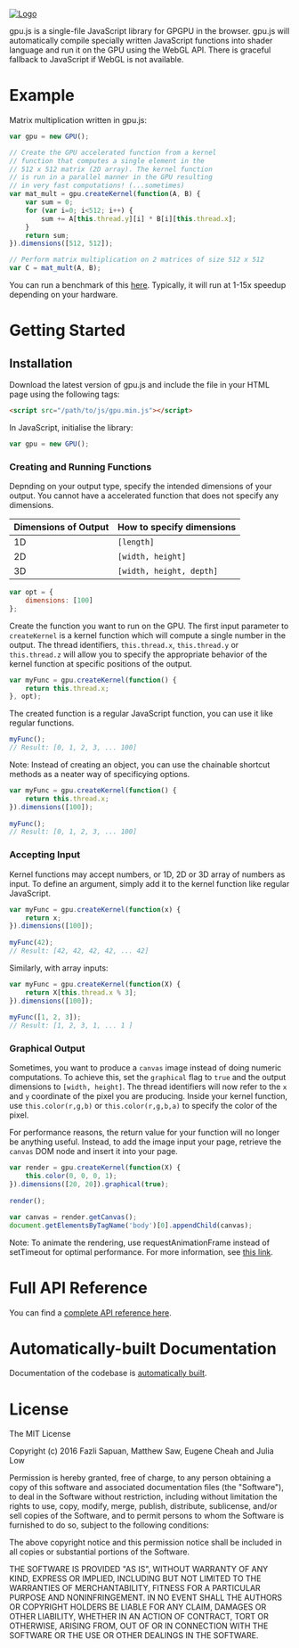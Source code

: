 [![Logo](http://gpu.rocks/img/ogimage.png)](http://gpu.rocks/)

gpu.js is a single-file JavaScript library for GPGPU in the browser. gpu.js will automatically compile specially written JavaScript functions into shader language and run it on the GPU using the WebGL API. There is graceful fallback to JavaScript if WebGL is not available.

# Example

Matrix multiplication written in gpu.js:

```js
var gpu = new GPU();

// Create the GPU accelerated function from a kernel
// function that computes a single element in the
// 512 x 512 matrix (2D array). The kernel function
// is run in a parallel manner in the GPU resulting
// in very fast computations! (...sometimes)
var mat_mult = gpu.createKernel(function(A, B) {
    var sum = 0;
    for (var i=0; i<512; i++) {
        sum += A[this.thread.y][i] * B[i][this.thread.x];
    }
    return sum;
}).dimensions([512, 512]);

// Perform matrix multiplication on 2 matrices of size 512 x 512
var C = mat_mult(A, B);
```

You can run a benchmark of this [here](http://gpu.rocks). Typically, it will run at 1-15x speedup depending on your hardware.

# Getting Started

## Installation
Download the latest version of gpu.js and include the file in your HTML page using the following tags:

```html
<script src="/path/to/js/gpu.min.js"></script>
```

In JavaScript, initialise the library:

```js
var gpu = new GPU();
```

### Creating and Running Functions
Depnding on your output type, specify the intended dimensions of your output. You cannot have a accelerated function that does not specify any dimensions.

Dimensions of Output	|	How to specify dimensions
----------------------- |-------------------------------
1D			            |	`[length]`
2D		            	|	`[width, height]`
3D		            	|	`[width, height, depth]`

```js
var opt = {
    dimensions: [100]
};
```

Create the function you want to run on the GPU. The first input parameter to `createKernel` is a kernel function which will compute a single number in the output. The thread identifiers, `this.thread.x`, `this.thread.y` or `this.thread.z` will allow you to specify the appropriate behavior of the kernel function at specific positions of the output.

```js
var myFunc = gpu.createKernel(function() {
    return this.thread.x;
}, opt);
```

The created function is a regular JavaScript function, you can use it like regular functions.

```js
myFunc();
// Result: [0, 1, 2, 3, ... 100]
```

Note: Instead of creating an object, you can use the chainable shortcut methods as a neater way of specificying options.

```js
var myFunc = gpu.createKernel(function() {
    return this.thread.x;
}).dimensions([100]);
    
myFunc();
// Result: [0, 1, 2, 3, ... 100]
```
### Accepting Input

Kernel functions may accept numbers, or 1D, 2D or 3D array of numbers as input. To define an argument, simply add it to the kernel function like regular JavaScript.

```js
var myFunc = gpu.createKernel(function(x) {
    return x;
}).dimensions([100]);
    
myFunc(42);
// Result: [42, 42, 42, 42, ... 42]
```

Similarly, with array inputs:

```js
var myFunc = gpu.createKernel(function(X) {
    return X[this.thread.x % 3];
}).dimensions([100]);
    
myFunc([1, 2, 3]);
// Result: [1, 2, 3, 1, ... 1 ]
```

### Graphical Output

Sometimes, you want to produce a `canvas` image instead of doing numeric computations. To achieve this, set the `graphical` flag to `true` and the output dimensions to `[width, height]`. The thread identifiers will now refer to the `x` and `y` coordinate of the pixel you are producing. Inside your kernel function, use `this.color(r,g,b)` or `this.color(r,g,b,a)` to specify the color of the pixel.

For performance reasons, the return value for your function will no longer be anything useful. Instead, to add the image input your page, retrieve the `canvas` DOM node and insert it into your page.

```js
var render = gpu.createKernel(function(X) {
    this.color(0, 0, 0, 1);
}).dimensions([20, 20]).graphical(true);
    
render();

var canvas = render.getCanvas();
document.getElementsByTagName('body')[0].appendChild(canvas);
```

Note: To animate the rendering, use requestAnimationFrame instead of setTimeout for optimal performance. For more information, see [this link](https://developer.mozilla.org/en-US/docs/Web/API/window/requestAnimationFrame).

# Full API Reference

You can find a [complete API reference here](http://gpu.rocks/api/).

# Automatically-built Documentation

Documentation of the codebase is [automatically built](https://github.com/gpujs/gpu.js/wiki/Automatic-Documentation).

# License 

The MIT License

Copyright (c) 2016 Fazli Sapuan, Matthew Saw, Eugene Cheah and Julia Low

Permission is hereby granted, free of charge, to any person obtaining a copy
of this software and associated documentation files (the "Software"), to deal
in the Software without restriction, including without limitation the rights
to use, copy, modify, merge, publish, distribute, sublicense, and/or sell
copies of the Software, and to permit persons to whom the Software is
furnished to do so, subject to the following conditions:

The above copyright notice and this permission notice shall be included in
all copies or substantial portions of the Software.

THE SOFTWARE IS PROVIDED "AS IS", WITHOUT WARRANTY OF ANY KIND, EXPRESS OR
IMPLIED, INCLUDING BUT NOT LIMITED TO THE WARRANTIES OF MERCHANTABILITY,
FITNESS FOR A PARTICULAR PURPOSE AND NONINFRINGEMENT. IN NO EVENT SHALL THE
AUTHORS OR COPYRIGHT HOLDERS BE LIABLE FOR ANY CLAIM, DAMAGES OR OTHER
LIABILITY, WHETHER IN AN ACTION OF CONTRACT, TORT OR OTHERWISE, ARISING FROM,
OUT OF OR IN CONNECTION WITH THE SOFTWARE OR THE USE OR OTHER DEALINGS IN
THE SOFTWARE.
